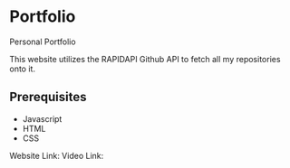 # Portfolio 

Personal Portfolio

This website utilizes the RAPIDAPI Github API to fetch all my repositories onto it.
## Prerequisites
- Javascript
- HTML
- CSS

Website Link: 
Video Link: 
